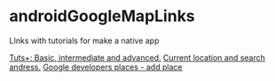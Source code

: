 # androidGoogleMapLinks
LInks with tutorials for make a native app 

<a href="http://code.tutsplus.com/categories/google-maps">Tuts+: Basic, intermediate and advanced.</a>
<a href="https://www.youtube.com/watch?v=dr0zEmuDuIk&index=24&list=PLzV8uWUcseN8x0c3q2hRx9X4vbLYSlipb">Current location and search andress.</a>
<a href="https://developers.google.com/places/android-api/add-place#add-place"> Google developers places - add place
